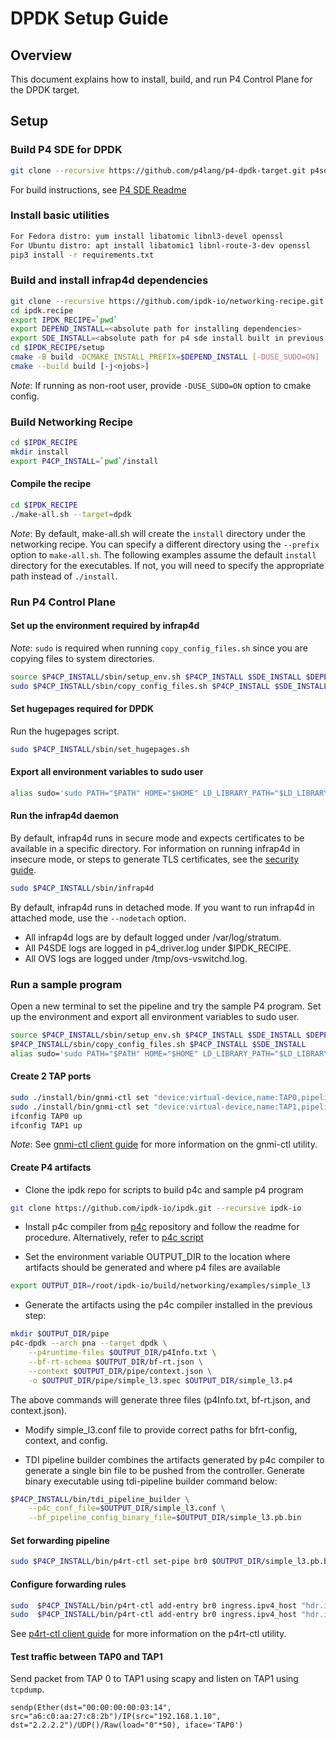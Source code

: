 # DPDK Setup Guide

## Overview

This document explains how to install, build, and run P4 Control Plane
for the DPDK target.

## Setup

### Build P4 SDE for DPDK

```bash
git clone --recursive https://github.com/p4lang/p4-dpdk-target.git p4sde
```

For build instructions, see [P4 SDE Readme](https://github.com/p4lang/p4-dpdk-target/blob/main/README.md#building-and-installing)

### Install basic utilities

```bash
For Fedora distro: yum install libatomic libnl3-devel openssl
For Ubuntu distro: apt install libatomic1 libnl-route-3-dev openssl
pip3 install -r requirements.txt
```

### Build and install infrap4d dependencies

```bash
git clone --recursive https://github.com/ipdk-io/networking-recipe.git ipdk.recipe
cd ipdk.recipe
export IPDK_RECIPE=`pwd`
export DEPEND_INSTALL=<absolute path for installing dependencies>
export SDE_INSTALL=<absolute path for p4 sde install built in previous step>
cd $IPDK_RECIPE/setup
cmake -B build -DCMAKE_INSTALL_PREFIX=$DEPEND_INSTALL [-DUSE_SUDO=ON]
cmake --build build [-j<njobs>]
```

*Note*: If running as non-root user, provide `-DUSE_SUDO=ON` option to cmake
config.

### Build Networking Recipe

```bash
cd $IPDK_RECIPE
mkdir install
export P4CP_INSTALL=`pwd`/install
```

#### Compile the recipe

```bash
cd $IPDK_RECIPE
./make-all.sh --target=dpdk
```

*Note*: By default, make-all.sh will create the `install` directory under the
networking recipe. You can specify a different directory using the `--prefix`
option to `make-all.sh`. The following examples assume the default `install`
directory for the executables. If not, you will need to specify the
appropriate path instead of `./install`.

### Run P4 Control Plane

#### Set up the environment required by infrap4d

*Note*: `sudo` is required when running `copy_config_files.sh` since you are
copying files to system directories.

```bash
source $P4CP_INSTALL/sbin/setup_env.sh $P4CP_INSTALL $SDE_INSTALL $DEPEND_INSTALL
sudo $P4CP_INSTALL/sbin/copy_config_files.sh $P4CP_INSTALL $SDE_INSTALL
```

#### Set hugepages required for DPDK

Run the hugepages script.

```bash
sudo $P4CP_INSTALL/sbin/set_hugepages.sh
```

#### Export all environment variables to sudo user

```bash
alias sudo='sudo PATH="$PATH" HOME="$HOME" LD_LIBRARY_PATH="$LD_LIBRARY_PATH" SDE_INSTALL="$SDE_INSTALL"'
```

#### Run the infrap4d daemon

By default, infrap4d runs in secure mode and expects certificates to be available in
a specific directory. For information on running infrap4d in insecure mode, or steps to generate TLS
certificates, see the [security guide](/guides/security/security-guide.md).

```bash
sudo $P4CP_INSTALL/sbin/infrap4d
```

 By default, infrap4d runs in detached mode. If you want to run
 infrap4d in attached mode, use the `--nodetach` option.

- All infrap4d logs are by default logged under /var/log/stratum.
- All P4SDE logs are logged in p4_driver.log under $IPDK_RECIPE.
- All OVS logs are logged under /tmp/ovs-vswitchd.log.

### Run a sample program

Open a new terminal to set the pipeline and try the sample P4 program.
Set up the environment and export all environment variables to sudo user.

```bash
source $P4CP_INSTALL/sbin/setup_env.sh $P4CP_INSTALL $SDE_INSTALL $DEPEND_INSTALL
$P4CP_INSTALL/sbin/copy_config_files.sh $P4CP_INSTALL $SDE_INSTALL
alias sudo='sudo PATH="$PATH" HOME="$HOME" LD_LIBRARY_PATH="$LD_LIBRARY_PATH" SDE_INSTALL="$SDE_INSTALL"'
```

#### Create 2 TAP ports

```bash
sudo ./install/bin/gnmi-ctl set "device:virtual-device,name:TAP0,pipeline-name:pipe,mempool-name:MEMPOOL0,mtu:1500,port-type:TAP"
sudo ./install/bin/gnmi-ctl set "device:virtual-device,name:TAP1,pipeline-name:pipe,mempool-name:MEMPOOL0,mtu:1500,port-type:TAP"
ifconfig TAP0 up
ifconfig TAP1 up
```

 *Note*: See [gnmi-ctl client guide](/clients/gnmi-ctl.rst)
 for more information on the gnmi-ctl utility.

#### Create P4 artifacts

- Clone the ipdk repo for scripts to build p4c and sample p4 program

```bash
git clone https://github.com/ipdk-io/ipdk.git --recursive ipdk-io
```

- Install p4c compiler from [p4c](https://github.com/p4lang/p4c) repository
  and follow the readme for procedure. Alternatively, refer to
  [p4c script](https://github.com/ipdk-io/ipdk/blob/main/build/networking/scripts/build_p4c.sh)

- Set the environment variable OUTPUT_DIR to the location where artifacts
  should be generated and where p4 files are available

```bash
export OUTPUT_DIR=/root/ipdk-io/build/networking/examples/simple_l3
```

- Generate the artifacts using the p4c compiler installed in the previous step:

```bash
mkdir $OUTPUT_DIR/pipe
p4c-dpdk --arch pna --target dpdk \
    --p4runtime-files $OUTPUT_DIR/p4Info.txt \
    --bf-rt-schema $OUTPUT_DIR/bf-rt.json \
    --context $OUTPUT_DIR/pipe/context.json \
    -o $OUTPUT_DIR/pipe/simple_l3.spec $OUTPUT_DIR/simple_l3.p4
```

The above commands will generate three files (p4Info.txt, bf-rt.json,
and context.json).

- Modify simple_l3.conf file to provide correct paths for bfrt-config, context,
  and config.

- TDI pipeline builder combines the artifacts generated by p4c compiler to
  generate a single bin file to be pushed from the controller.
  Generate binary executable using tdi-pipeline builder command below:

```bash
$P4CP_INSTALL/bin/tdi_pipeline_builder \
    --p4c_conf_file=$OUTPUT_DIR/simple_l3.conf \
    --bf_pipeline_config_binary_file=$OUTPUT_DIR/simple_l3.pb.bin
```

#### Set forwarding pipeline

```bash
sudo $P4CP_INSTALL/bin/p4rt-ctl set-pipe br0 $OUTPUT_DIR/simple_l3.pb.bin $OUTPUT_DIR/p4Info.txt
```

#### Configure forwarding rules

```bash
sudo  $P4CP_INSTALL/bin/p4rt-ctl add-entry br0 ingress.ipv4_host "hdr.ipv4.dst_addr=1.1.1.1,action=ingress.send(0)"
sudo  $P4CP_INSTALL/bin/p4rt-ctl add-entry br0 ingress.ipv4_host "hdr.ipv4.dst_addr=2.2.2.2,action=ingress.send(1)"
```

See [p4rt-ctl client guide](/clients/p4rt-ctl.rst) for more information on
the p4rt-ctl utility.

#### Test traffic between TAP0 and TAP1

Send packet from TAP 0 to TAP1 using scapy and listen on TAP1 using `tcpdump`.

```text
sendp(Ether(dst="00:00:00:00:03:14", src="a6:c0:aa:27:c8:2b")/IP(src="192.168.1.10", dst="2.2.2.2")/UDP()/Raw(load="0"*50), iface='TAP0')
```
